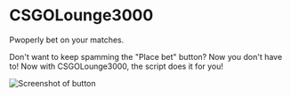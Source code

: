 CSGOLounge3000
==============

Pwoperly bet on your matches.

Don't want to keep spamming the "Place bet" button? Now you don't have to! Now with CSGOLounge3000, the script does it for you!

![Screenshot of button](http://i.imgur.com/IOxB3gZ.png)
